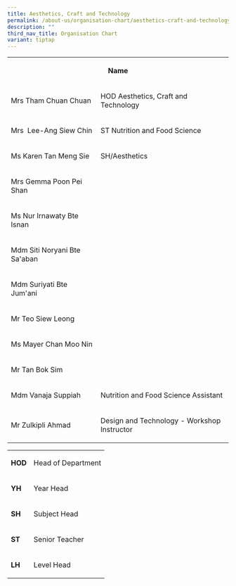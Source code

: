 ```yaml
---
title: Aesthetics, Craft and Technology
permalink: /about-us/organisation-chart/aesthetics-craft-and-technology/
description: ""
third_nav_title: Organisation Chart
variant: tiptap
---
```

<table style="minWidth: 50px">
<colgroup>
<col>
<col>
</colgroup>
<tbody>
<tr>
<th rowspan="1" colspan="2">
<p>Name</p>
</th>
</tr>
<tr>
<td rowspan="1" colspan="1">
<p>Mrs Tham Chuan Chuan</p>
</td>
<td rowspan="1" colspan="1">
<p>HOD Aesthetics, Craft and Technology</p>
</td>
</tr>
<tr>
<td rowspan="1" colspan="1">
<p>Mrs&nbsp; Lee-Ang Siew Chin</p>
</td>
<td rowspan="1" colspan="1">
<p>ST Nutrition and Food Science</p>
</td>
</tr>
<tr>
<td rowspan="1" colspan="1">
<p>Ms Karen&nbsp;Tan Meng Sie</p>
</td>
<td rowspan="1" colspan="1">
<p>SH/Aesthetics</p>
</td>
</tr>
<tr>
<td rowspan="1" colspan="1">
<p>Mrs Gemma Poon Pei Shan</p>
</td>
<td rowspan="1" colspan="1">
<p></p>
</td>
</tr>
<tr>
<td rowspan="1" colspan="1">
<p>Ms Nur Irnawaty Bte Isnan</p>
</td>
<td rowspan="1" colspan="1">
<p></p>
</td>
</tr>
<tr>
<td rowspan="1" colspan="1">
<p>Mdm Siti Noryani Bte Sa'aban</p>
</td>
<td rowspan="1" colspan="1">
<p></p>
</td>
</tr>
<tr>
<td rowspan="1" colspan="1">
<p>Mdm Suriyati Bte Jum'ani</p>
</td>
<td rowspan="1" colspan="1">
<p></p>
</td>
</tr>
<tr>
<td rowspan="1" colspan="1">
<p>Mr Teo Siew Leong</p>
</td>
<td rowspan="1" colspan="1">
<p></p>
</td>
</tr>
<tr>
<td rowspan="1" colspan="1">
<p>Ms Mayer Chan Moo Nin</p>
</td>
<td rowspan="1" colspan="1">
<p></p>
</td>
</tr>
<tr>
<td rowspan="1" colspan="1">
<p>Mr Tan Bok Sim</p>
</td>
<td rowspan="1" colspan="1">
<p></p>
</td>
</tr>
<tr>
<td rowspan="1" colspan="1">
<p>Mdm&nbsp;Vanaja Suppiah</p>
</td>
<td rowspan="1" colspan="1">
<p>Nutrition and Food Science Assistant</p>
</td>
</tr>
<tr>
<td rowspan="1" colspan="1">
<p>Mr&nbsp;Zulkipli Ahmad</p>
</td>
<td rowspan="1" colspan="1">
<p>Design and Technology - Workshop Instructor</p>
</td>
</tr>
</tbody>
</table>
<table style="minWidth: 50px">
<colgroup>
<col>
<col>
</colgroup>
<tbody>
<tr>
<td rowspan="1" colspan="1">
<p><strong>HOD</strong>
</p>
</td>
<td rowspan="1" colspan="1">
<p>Head of Department</p>
</td>
</tr>
<tr>
<td rowspan="1" colspan="1">
<p><strong>YH</strong>
</p>
</td>
<td rowspan="1" colspan="1">
<p>Year Head</p>
</td>
</tr>
<tr>
<td rowspan="1" colspan="1">
<p><strong>SH</strong>
</p>
</td>
<td rowspan="1" colspan="1">
<p>Subject Head</p>
</td>
</tr>
<tr>
<td rowspan="1" colspan="1">
<p><strong>ST</strong>
</p>
</td>
<td rowspan="1" colspan="1">
<p>Senior Teacher</p>
</td>
</tr>
<tr>
<td rowspan="1" colspan="1">
<p><strong>LH</strong>
</p>
</td>
<td rowspan="1" colspan="1">
<p>Level Head</p>
</td>
</tr>
</tbody>
</table>
<p></p>